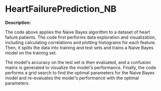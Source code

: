 # HeartFailurePrediction_NB

**Description:**

The code above applies the Naive Bayes algorithm to a dataset of heart failure patients. The code first performs data exploration and visualization, including calculating correlations and plotting histograms for each feature. Then, it splits the data into training and test sets and trains a Naive Bayes model on the training set.

The model's accuracy on the test set is then evaluated, and a confusion matrix is generated to visualize the model's performance. Finally, the code performs a grid search to find the optimal parameters for the Naive Bayes model and re-evaluates the model's performance with the optimal parameters.
